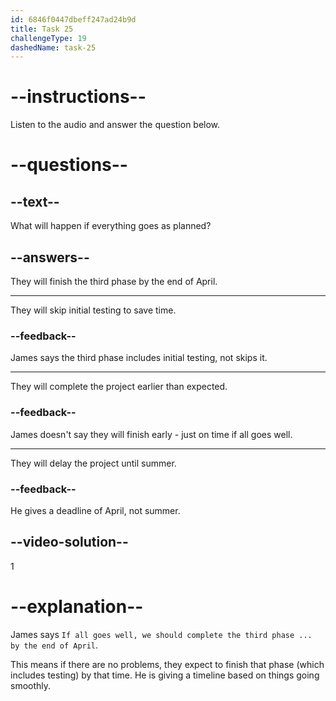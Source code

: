 ```yaml
---
id: 6846f0447dbeff247ad24b9d
title: Task 25
challengeType: 19
dashedName: task-25
---
```


<!-- (audio) James: If all goes well, we should complete the third phase, which includes all initial testing, by the end of April. -->

# --instructions--

Listen to the audio and answer the question below.

# --questions--

## --text--

What will happen if everything goes as planned?

## --answers--

They will finish the third phase by the end of April.

---

They will skip initial testing to save time.

### --feedback--

James says the third phase includes initial testing, not skips it.

---

They will complete the project earlier than expected.

### --feedback--

James doesn't say they will finish early - just on time if all goes well.

---

They will delay the project until summer.

### --feedback--

He gives a deadline of April, not summer.

## --video-solution--

1

# --explanation--

James says `If all goes well, we should complete the third phase ... by the end of April`.

This means if there are no problems, they expect to finish that phase (which includes testing) by that time. He is giving a timeline based on things going smoothly.
